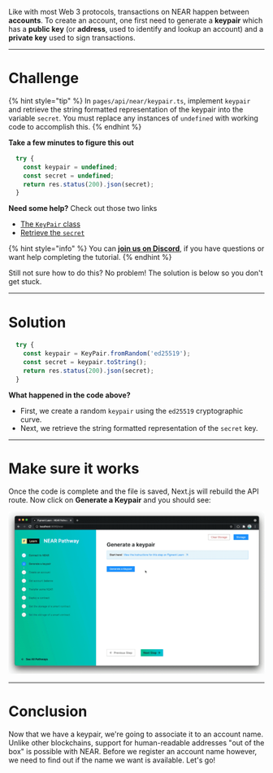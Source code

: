Like with most Web 3 protocols, transactions on NEAR happen between **accounts**. To create an account, one first need to generate a **keypair** which has a **public key** (or **address**, used to identify and lookup an account) and a **private key** used to sign transactions.

------------------------

# Challenge

{% hint style="tip" %}
In `pages/api/near/keypair.ts`, implement `keypair` and retrieve the string formatted representation of the keypair into the variable `secret`. You must replace any instances of `undefined` with working code to accomplish this.
{% endhint %}

**Take a few minutes to figure this out**

```typescript
  try {
    const keypair = undefined;
    const secret = undefined;
    return res.status(200).json(secret);
  } 
```

**Need some help?** Check out those two links
* [The `KeyPair` class](https://near.github.io/near-api-js/modules/utils_key_pair.html)  
* [Retrieve the `secret`](https://near.github.io/near-api-js/classes/utils_key_pair.keypaired25519.html#tostring)

{% hint style="info" %}
You can [**join us on Discord**](https://discord.gg/fszyM7K), if you have questions or want help completing the tutorial.
{% endhint %}

Still not sure how to do this? No problem! The solution is below so you don't get stuck.

------------------------

# Solution

```typescript
  try {
    const keypair = KeyPair.fromRandom('ed25519');
    const secret = keypair.toString();
    return res.status(200).json(secret);
  } 
```

**What happened in the code above?**

* First, we create a random `keypair` using the `ed25519` cryptographic curve.
* Next, we retrieve the string formatted representation of the `secret` key.

------------------------

# Make sure it works

Once the code is complete and the file is saved, Next.js will rebuild the API route. Now click on **Generate a Keypair** and you should see:

![](../../../.gitbook/assets/pathways/near/near-keypair.gif)

-----------------------------

# Conclusion

Now that we have a keypair, we're going to associate it to an account name. Unlike other blockchains, support for human-readable addresses "out of the box" is possible with NEAR. Before we register an account name however, we need to find out if the name we want is available. Let's go!
